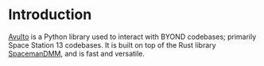 # Introduction

[Avulto][] is a Python library used to interact with BYOND codebases; primarily
Space Station 13 codebases. It is built on top of the Rust library
[SpacemanDMM][], and is fast and versatile.

[Avulto]: https://pypi.org/project/avulto/
[SpacemanDMM]: https://github.com/SpaceManiac/SpacemanDMM/
